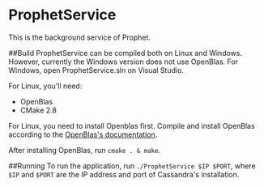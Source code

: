 # ProphetService

This is the background service of Prophet. 

##Build
ProphetService can be compiled both on Linux and Windows. However, currently the Windows version does not use OpenBlas. 
For Windows, open ProphetService.sln on Visual Studio.

For Linux, you'll need:

 - OpenBlas
 - CMake 2.8

For Linux, you need to install Openblas first. Compile and install OpenBlas according to the [OpenBlas's documentation](https://github.com/xianyi/OpenBLAS).

After installing OpenBlas, run `cmake . & make`.

##Running
To run the application, run `./ProphetService $IP $PORT`, where `$IP` and `$PORT` are the IP address and port of Cassandra's installation.

